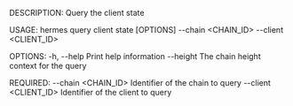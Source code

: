 DESCRIPTION:
Query the client state

USAGE:
    hermes query client state [OPTIONS] --chain <CHAIN_ID> --client <CLIENT_ID>

OPTIONS:
    -h, --help               Print help information
        --height <HEIGHT>    The chain height context for the query

REQUIRED:
        --chain <CHAIN_ID>      Identifier of the chain to query
        --client <CLIENT_ID>    Identifier of the client to query

